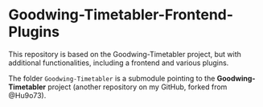 # Goodwing-Timetabler-Frontend-Plugins
 This repository is based on the Goodwing-Timetabler project, but with additional functionalities, including a frontend and various plugins.

The folder `Goodwing-Timetabler` is a submodule pointing to the **Goodwing-Timetabler** project (another repository on my GitHub, forked from @Hu9o73).